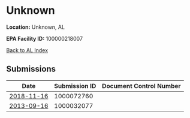 # Unknown

**Location:** Unknown, AL

**EPA Facility ID:** 100000218007

[Back to AL Index](../../index.md)

## Submissions

| Date | Submission ID | Document Control Number |
|------|--------------|-------------------------|
| [2018-11-16](submissions/1000072760.md) | 1000072760 |  |
| [2013-09-16](submissions/1000032077.md) | 1000032077 |  |
